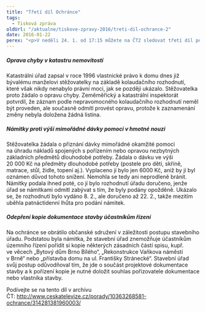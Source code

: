 ```yaml
---
title: "Třetí díl Ochránce"
tags:
  - Tisková zpráva
oldUrl: "/aktualne/tiskove-zpravy-2016/treti-dil-ochrance-2"
date: 2016-01-22
perex: "<p>V neděli 24. 1. od 17:15 můžete na ČT2 sledovat třetí díl pořadu Ochránce. Tentokrát se příběhy týkají potíží s katastrálním úřadem při majetkovém vyrovnání bývalých manželů, přiznávání mimořádné dávky pomoci v hmotné nouzi a snahy občanů pořizovat si kopie ze spisů k některým velkým stavebním záměrům. Reprízy pořadu jsou na programu ČT2 následující čtvrtek v 18:55 a v pátek ve 14:15.</p>"
---
```


<!-- imported from the old website -->

<h5>Oprava chyby v katastru nemovitostí</h5> <p>Katastrální úřad zapsal v roce 1996 vlastnické právo k domu dnes již bývalému manželovi stěžovatelky na základě kolaudačního rozhodnutí, které však nikdy nenabylo právní moci, jak se později ukázalo. Stěžovatelka proto žádalo o opravu chyby. Zeměměřický a katastrální inspektorát potvrdil, že záznam podle nepravomocného kolaudačního rozhodnutí neměl být proveden, ale současně odmítl provést opravu, protože k zaznamenání změny nebyla doložena žádná listina.</p> <h5>Námitky proti výši mimořádné dávky pomoci v hmotné nouzi</h5> <p>Stěžovatelka žádala o přiznání dávky mimořádné okamžité pomoci na úhradu nákladů spojených s pořízením nebo opravou nezbytných základních předmětů dlouhodobé potřeby. Žádala o dávku ve výši 20 000 Kč na předměty dlouhodobé potřeby (postele pro děti, skříně, matrace, stůl, židle, topení aj.). Vyplaceno jí bylo jen 6000 Kč, aniž by jí byl oznámen důvod tohoto snížení. Nemohla se tedy ani neprodleně bránit. Námitky podala ihned poté, co jí bylo rozhodnutí úřadu doručeno, jenže úřad se námitkami odmítl zabývat s tím, že byly podány opožděně. Ukázalo se, že rozhodnutí bylo vydáno 8. 2., ale doručeno až 22. 2., takže mezitím uběhla patnáctidenní lhůta pro podání námitek.</p> <h5>Odepření kopie dokumentace stavby účastníkům řízení</h5> <p>Na ochránce se obrátilo občanské sdružení v záležitosti postupu stavebního úřadu. Podstatou byla námitka, že stavební úřad znemožňuje účastníkům územního řízení pořídit si kopie některých zásadních částí spisu, kupř. ve věcech „Bytový dům Brno Bílého“, „Rekonstrukce Vaňkova náměstí v Brně“ nebo „přístavba domu na ul. Františky Stránecké“. Stavební úřad svůj postup odůvodňoval tím, že jde o součást projektové dokumentace stavby a k pořízení kopie je nutné doložit souhlas pořizovatele dokumentace nebo vlastníka stavby.</p><p>Podívejte se na tento díl v archívu ČT: <a title="Otevření do nového okna" href="http://www.ceskatelevize.cz/porady/10363268581-ochrance/314281381960003/" target="_blank">http://www.ceskatelevize.cz/porady/10363268581-ochrance/314281381960003/</a> </p><p></p>
